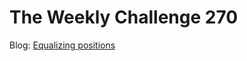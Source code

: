 # The Weekly Challenge 270

Blog: [Equalizing positions](https://dev.to/simongreennet/equalizing-positions-2057)
